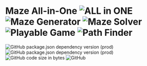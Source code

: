 # Maze All-in-One ![ALL in ONE](https://img.shields.io/badge/ALL_in_ONE-2ea44f?style=for-the-badge) ![Maze Generator](https://img.shields.io/badge/Maze_Generator-2ea44f?style=for-the-badge) ![Maze Solver](https://img.shields.io/badge/Maze_Solver-c63f3f?style=for-the-badge) ![Playable Game](https://img.shields.io/badge/Playable_Game-c63f3f?style=for-the-badge) ![Path Finder](https://img.shields.io/badge/Path_Finder-c63f3f?style=for-the-badge)

![GitHub package.json dependency version (prod)](https://img.shields.io/github/package-json/dependency-version/miko-github/maze-aio-with-electron/electron) ![GitHub package.json dependency version (prod)](https://img.shields.io/github/package-json/dependency-version/miko-github/maze-aio-with-electron/sass) ![GitHub code size in bytes](https://img.shields.io/github/languages/code-size/miko-github/maze-aio-with-electron) ![GitHub](https://img.shields.io/github/license/miko-github/maze-aio-with-electron)
